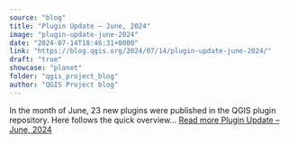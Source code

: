 ```yaml
---
source: "blog"
title: "Plugin Update – June, 2024"
image: "plugin-update-june-2024"
date: "2024-07-14T18:46:31+0000"
link: "https://blog.qgis.org/2024/07/14/plugin-update-june-2024/"
draft: "true"
showcase: "planet"
folder: "qgis_project_blog"
author: "QGIS Project blog"
---
```


In the month of June, 23 new plugins were published in the QGIS plugin repository. Here follows the quick overview&#8230; <a class="read-more" href="https://blog.qgis.org/2024/07/14/plugin-update-june-2024/">Read more <span class="screen-reader-text">Plugin Update &#8211; June,&#160;2024</span></a>
